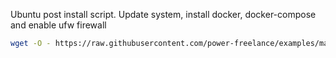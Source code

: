 Ubuntu post install script. Update system, install docker, docker-compose and enable ufw firewall

```bash
wget -O - https://raw.githubusercontent.com/power-freelance/examples/master/bash/post-install-docker/script.sh | bash
```
